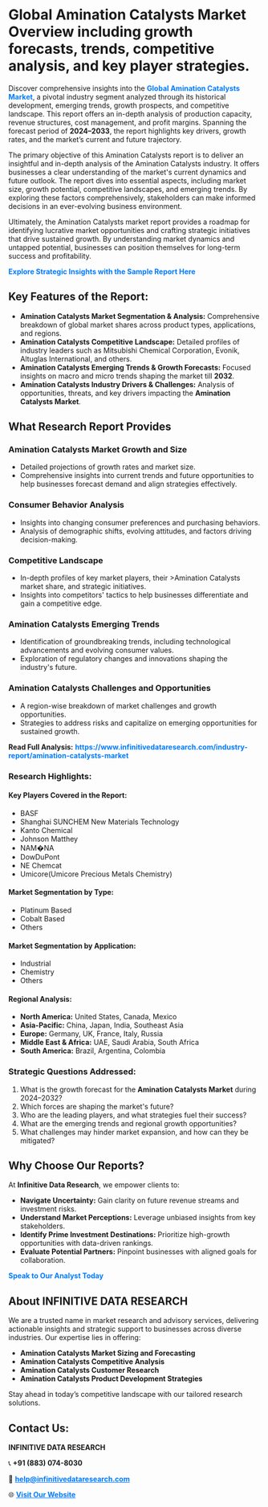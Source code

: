 <h1>Global Amination Catalysts Market Overview including growth forecasts, trends, competitive analysis, and key player strategies.</h1>
<p>
Discover comprehensive insights into the 
<a href="https://www.infinitivedataresearch.com/industry-report/amination-catalysts-market" rel="dofollow" style="color: #007BFF; text-decoration: none;"><strong>Global Amination Catalysts Market</strong></a>, a pivotal industry segment analyzed through its historical development, emerging trends, growth prospects, and competitive landscape. This report offers an in-depth analysis of production capacity, revenue structures, cost management, and profit margins. Spanning the forecast period of <strong>2024–2033</strong>, the report highlights key drivers, growth rates, and the market’s current and future trajectory.
</p>
<p>
The primary objective of this Amination Catalysts report is to deliver an insightful and in-depth analysis of the Amination Catalysts industry. It offers businesses a clear understanding of the market's current dynamics and future outlook. The report dives into essential aspects, including market size, growth potential, competitive landscapes, and emerging trends. By exploring these factors comprehensively, stakeholders can make informed decisions in an ever-evolving business environment.
</p>
<p>
Ultimately, the Amination Catalysts market report provides a roadmap for identifying lucrative market opportunities and crafting strategic initiatives that drive sustained growth. By understanding market dynamics and untapped potential, businesses can position themselves for long-term success and profitability.
</p>
<p>
<a href="https://www.infinitivedataresearch.com/request-sample/reportId=106041" style="color: #007BFF; text-decoration: none;"><strong>Explore Strategic Insights with the Sample Report Here</strong></a>
</p>

<h2>Key Features of the Report:</h2>
<ul>
<li><strong>Amination Catalysts Market Segmentation & Analysis:</strong> Comprehensive breakdown of global market shares across product types, applications, and regions.</li>
<li><strong>Amination Catalysts Competitive Landscape:</strong> Detailed profiles of industry leaders such as Mitsubishi Chemical Corporation, Evonik, Altuglas International, and others.</li>
<li><strong>Amination Catalysts Emerging Trends & Growth Forecasts:</strong> Focused insights on macro and micro trends shaping the market till <strong>2032</strong>.</li>
<li><strong>Amination Catalysts Industry Drivers & Challenges:</strong> Analysis of opportunities, threats, and key drivers impacting the <strong>Amination Catalysts Market</strong>.</li>
</ul>

<h2>What Research Report Provides</h2>
<h3>Amination Catalysts Market Growth and Size</h3>
<ul>
<li>Detailed projections of growth rates and market size.</li>
<li>Comprehensive insights into current trends and future opportunities to help businesses forecast demand and align strategies effectively.</li>
</ul>

<h3>Consumer Behavior Analysis</h3>
<ul>
<li>Insights into changing consumer preferences and purchasing behaviors.</li>
<li>Analysis of demographic shifts, evolving attitudes, and factors driving decision-making.</li>
</ul>

<h3>Competitive Landscape</h3>
<ul>
<li>In-depth profiles of key market players, their >Amination Catalysts market share, and strategic initiatives.</li>
<li>Insights into competitors' tactics to help businesses differentiate and gain a competitive edge.</li>
</ul>

<h3>Amination Catalysts Emerging Trends</h3>
<ul>
<li>Identification of groundbreaking trends, including technological advancements and evolving consumer values.</li>
<li>Exploration of regulatory changes and innovations shaping the industry's future.</li>
</ul>

<h3>Amination Catalysts Challenges and Opportunities</h3>
<ul>
<li>A region-wise breakdown of market challenges and growth opportunities.</li>
<li>Strategies to address risks and capitalize on emerging opportunities for sustained growth.</li>
</ul>
<p><strong>Read Full Analysis:</strong> <a href="https://www.infinitivedataresearch.com/industry-report/amination-catalysts-market" rel="dofollow" style="color: #007BFF; text-decoration: none;"><strong>https://www.infinitivedataresearch.com/industry-report/amination-catalysts-market</strong></a></p>
<h3>Research Highlights:</h3>
<h4>Key Players Covered in the Report:</h4>
<ul><li>BASF</li><li>Shanghai SUNCHEM New Materials Technology</li><li>Kanto Chemical</li><li>Johnson Matthey</li><li>NAM�NA</li><li>DowDuPont</li><li>NE Chemcat</li><li>Umicore(Umicore Precious Metals Chemistry)</li></ul>
<h4>Market Segmentation by Type:</h4>
<ul><li>Platinum Based</li><li>Cobalt Based</li><li>Others</li></ul>
<h4>Market Segmentation by Application:</h4>
<ul><li>Industrial</li><li>Chemistry</li><li>Others</li></ul>

<h4>Regional Analysis:</h4>
<ul>
<li><strong>North America:</strong> United States, Canada, Mexico</li>
<li><strong>Asia-Pacific:</strong> China, Japan, India, Southeast Asia</li>
<li><strong>Europe:</strong> Germany, UK, France, Italy, Russia</li>
<li><strong>Middle East & Africa:</strong> UAE, Saudi Arabia, South Africa</li>
<li><strong>South America:</strong> Brazil, Argentina, Colombia</li>
</ul>

<h3>Strategic Questions Addressed:</h3>
<ol>
<li>What is the growth forecast for the <strong>Amination Catalysts Market</strong> during 2024–2032?</li>
<li>Which forces are shaping the market's future?</li>
<li>Who are the leading players, and what strategies fuel their success?</li>
<li>What are the emerging trends and regional growth opportunities?</li>
<li>What challenges may hinder market expansion, and how can they be mitigated?</li>
</ol>

<h2>Why Choose Our Reports?</h2>
<p>At <strong>Infinitive Data Research</strong>, we empower clients to:</p>
<ul>
<li><strong>Navigate Uncertainty:</strong> Gain clarity on future revenue streams and investment risks.</li>
<li><strong>Understand Market Perceptions:</strong> Leverage unbiased insights from key stakeholders.</li>
<li><strong>Identify Prime Investment Destinations:</strong> Prioritize high-growth opportunities with data-driven rankings.</li>
<li><strong>Evaluate Potential Partners:</strong> Pinpoint businesses with aligned goals for collaboration.</li>
</ul>
<p><a href="https://www.infinitivedataresearch.com/industry-report/amination-catalysts-market" rel="dofollow" style="color: #007BFF; text-decoration: none;"><strong>Speak to Our Analyst Today</strong></a></p>

<h2>About INFINITIVE DATA RESEARCH</h2>
<p>We are a trusted name in market research and advisory services, delivering actionable insights and strategic support to businesses across diverse industries. Our expertise lies in offering:</p>
<ul>
<li><strong>Amination Catalysts Market Sizing and Forecasting</strong></li>
<li><strong>Amination Catalysts Competitive Analysis</strong></li>
<li><strong>Amination Catalysts Customer Research</strong></li>
<li><strong>Amination Catalysts Product Development Strategies</strong></li>
</ul>
<p>Stay ahead in today’s competitive landscape with our tailored research solutions.</p>

<h2>Contact Us:</h2>
<p><strong>INFINITIVE DATA RESEARCH</strong></p>
<p>📞 <strong>+91 (883) 074-8030</strong></p>
<p>📧 <strong><a href="mailto:help@infinitivedataresearch.com" style="color: #007BFF;">help@infinitivedataresearch.com</a></strong></p>
<p>🌐 <strong><a href="https://www.infinitivedataresearch.com" rel="dofollow" style="color: #007BFF;">Visit Our Website</a></strong></p>